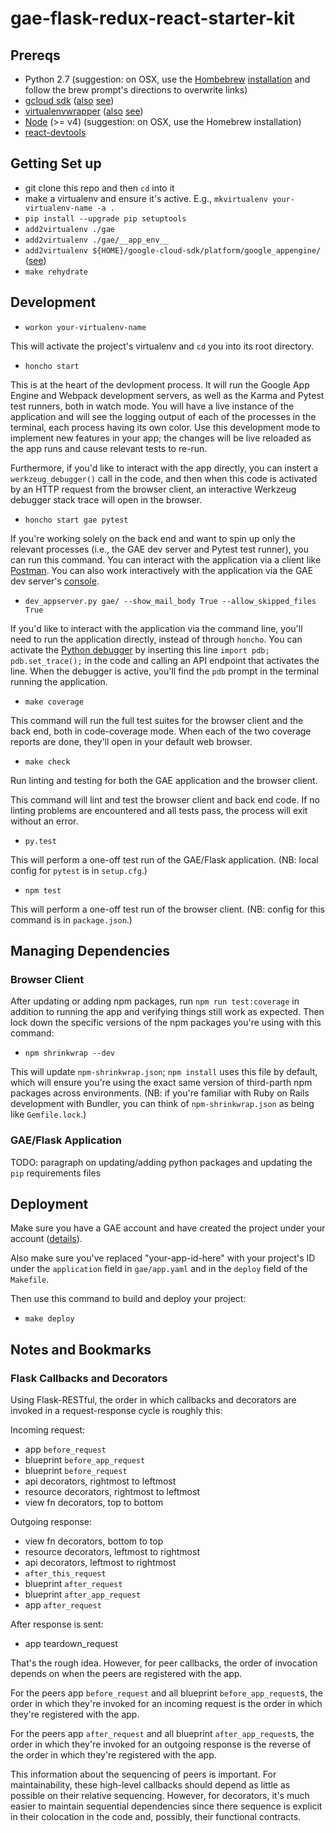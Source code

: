 # gae-flask-redux-react-starter-kit


## Prereqs

* Python 2.7 (suggestion: on OSX, use the [Hombebrew](http://brew.sh/) [installation](http://docs.python-guide.org/en/latest/starting/install/osx/) and follow the brew prompt's directions to overwrite links)
* [gcloud sdk](https://cloud.google.com/sdk/) ([also](http://googlecloudplatform.github.io/gcloud-python/stable/) [see](https://cloud.google.com/python/))
* [virtualenvwrapper](https://virtualenvwrapper.readthedocs.org/en/latest/) ([also](http://virtualenvwrapper.readthedocs.org/en/latest/install.html#shell-startup-file) [see](http://mathematism.com/2009/07/30/presentation-pip-and-virtualenv/))
* [Node](https://nodejs.org/en/) (>= v4) (suggestion: on OSX, use the Homebrew installation)
* [react-devtools](https://github.com/facebook/react-devtools)


## Getting Set up

* git clone this repo and then `cd` into it
* make a virtualenv and ensure it's active.  E.g., `mkvirtualenv your-virtualenv-name -a .`
* `pip install --upgrade pip setuptools`
* `add2virtualenv ./gae`
* `add2virtualenv ./gae/__app_env__`
* `add2virtualenv ${HOME}/google-cloud-sdk/platform/google_appengine/` ([see](http://stackoverflow.com/questions/25525258/add-appengine-sdk-to-python-path))
* `make rehydrate`


## Development

* `workon your-virtualenv-name`

This will activate the project's virtualenv and `cd` you into its root directory.

* `honcho start`

This is at the heart of the devlopment process.  It will run the Google App Engine and Webpack development servers, as well as the Karma and Pytest test runners, both in watch mode.  You will have a live instance of the application and will see the logging output of each of the processes in the terminal, each process having its own color.  Use this development mode to implement new features in your app; the changes will be live reloaded as the app runs and cause relevant tests to re-run.

Furthermore, if you'd like to interact with the app directly, you can instert a `werkzeug_debugger()` call in the code, and then when this code is activated by an HTTP request from the browser client, an interactive Werkzeug debugger stack trace will open in the browser.

* `honcho start gae pytest`

If you're working solely on the back end and want to spin up only the relevant processes (i.e., the GAE dev server and Pytest test runner), you can run this command.  You can interact with the application via a client like [Postman](https://www.getpostman.com/).  You can also work interactively with the application via the GAE dev server's [console](https://cloud.google.com/appengine/docs/python/tools/devserver?hl=en#Python_The_Interactive_Console).

* `dev_appserver.py gae/ --show_mail_body True --allow_skipped_files True`

If you'd like to interact with the application via the command line, you'll need to run the application directly, instead of through `honcho`.  You can activate the [Python debugger](https://docs.python.org/2/library/pdb.html) by inserting this line `import pdb; pdb.set_trace();` in the code and calling an API endpoint that activates the line.  When the debugger is active, you'll find the `pdb` prompt in the terminal running the application.

* `make coverage`

This command will run the full test suites for the browser client and the back end, both in code-coverage mode.  When each of the two coverage reports are done, they'll open in your default web browser.

* `make check`

Run linting and testing for both the GAE application and the browser client.

This command will lint and test the browser client and back end code.  If no linting problems are encountered and all tests pass, the process will exit without an error.

* `py.test`

This will perform a one-off test run of the GAE/Flask application.  (NB: local config for `pytest` is in `setup.cfg`.)

* `npm test`

This will perform a one-off test run of the browser client.  (NB: config for this command is in `package.json`.)


## Managing Dependencies

### Browser Client

After updating or adding npm packages, run `npm run test:coverage` in addition to running the app and verifying things still work as expected.  Then lock down the specific versions of the npm packages you're using with this command:

* `npm shrinkwrap --dev`

This will update `npm-shrinkwrap.json`; `npm install` uses this file by default, which will ensure you're using the exact same version of third-parth npm packages across environments.  (NB: if you're familiar with Ruby on Rails development with Bundler, you can think of `npm-shrinkwrap.json` as being like `Gemfile.lock`.)

### GAE/Flask Application

TODO: paragraph on updating/adding python packages and updating the `pip` requirements files


## Deployment

Make sure you have a GAE account and have created the project under your account ([details](https://cloud.google.com/appengine/docs/python/gettingstartedpython27/uploading)).

Also make sure you've replaced "your-app-id-here" with your project's ID under the `application` field in `gae/app.yaml` and in the `deploy` field of the `Makefile`.

Then use this command to build and deploy your project:

* `make deploy`


## Notes and Bookmarks

### Flask Callbacks and Decorators

Using Flask-RESTful, the order in which callbacks and decorators are invoked in a request-response cycle is roughly this:

Incoming request:

* app `before_request`
* blueprint `before_app_request`
* blueprint `before_request`
* api decorators, rightmost to leftmost
* resource decorators, rightmost to leftmost
* view fn decorators, top to bottom

Outgoing response:

* view fn decorators, bottom to top
* resource decorators, leftmost to rightmost
* api decorators, leftmost to rightmost
* `after_this_request`
* blueprint `after_request`
* blueprint `after_app_request`
* app `after_request`

After response is sent:

* app teardown_request

That's the rough idea.  However, for peer callbacks, the order of invocation depends on when the peers are registered with the app.

For the peers app `before_request` and all blueprint `before_app_request`s, the order in which they're invoked for an incoming request is the order in which they're registered with the app.

For the peers app `after_request` and all blueprint `after_app_request`s, the order in which they're invoked for an outgoing response is the reverse of the order in which they're registered with the app.

This information about the sequencing of peers is important.  For maintainability, these high-level callbacks should depend as little as possible on their relative sequencing.  However, for decorators, it's much easier to maintain sequential dependencies since there sequence is explicit in their colocation in the code and, possibly, their functional contracts.
